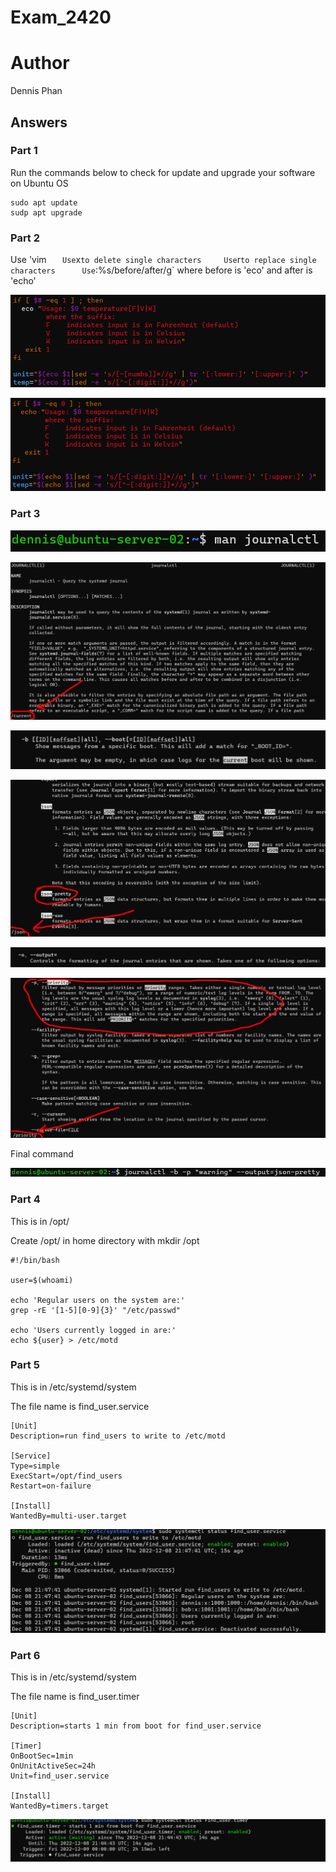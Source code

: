 # Exam_2420

# Author 
Dennis Phan  

## Answers

### Part 1 

Run the commands below to check for update and upgrade your software on Ubuntu OS

```
sudo apt update  
sudp apt upgrade 
```

### Part 2

Use 'vim <filename>`   
Use `x` to delete single characters    
Use `r` to replace single characters     
Use `:%s/before/after/g` where before is 'eco' and after is 'echo'      
  
![unedited](./Images/unedited_file.png)  
    
![edited](./Images/edited_file.png)  
  
### Part 3

![man](./Images/man_journalctl.png)   

![search](./Images/current.png)   

![b](./Images/b_option.png)  

![json](./Images/json.png)  

![output](./Images/output.png)  
  
![priority](./Images/priority.png)  
  
Final command  

![journal](./Images/command_journalctl.png)  
  

### Part 4  
  
This is in /opt/
  
Create /opt/ in home directory with mkdir /opt
  
```
#!/bin/bash

user=$(whoami)

echo 'Regular users on the system are:'
grep -rE '[1-5][0-9]{3}' "/etc/passwd"

echo 'Users currently logged in are:'
echo ${user} > /etc/motd
``` 
  
### Part 5  
  
  This is in /etc/systemd/system  
  
  The file name is find_user.service    
  ```
[Unit]
Description=run find_users to write to /etc/motd

[Service]
Type=simple
ExecStart=/opt/find_users
Restart=on-failure

[Install]
WantedBy=multi-user.target
```

![journal](./Images/service.png)  
  
### Part 6
  
  This is in /etc/systemd/system  
  
  The file name is find_user.timer  
  
  ```
[Unit]
Description=starts 1 min from boot for find_user.service

[Timer]
OnBootSec=1min
OnUnitActiveSec=24h
Unit=find_user.service

[Install]
WantedBy=timers.target
```

![journal](./Images/timer.png)  
  

  
 
  
 
